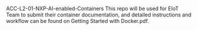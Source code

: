 ACC-L2-01-NXP-AI-enabled-Containers
This repo will be used for EIoT Team to submit their container documentation, and detailed instructions and workflow can be found on Getting Started with Docker.pdf.

